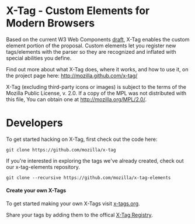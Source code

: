 X-Tag - Custom Elements for Modern Browsers
=====

Based on the current W3 Web Components [draft][1], X-Tag enables the custom element portion of the proposal.
Custom elements let you register new tags/elements with the parser so they are recognized and inflated with
special abilities you define.

Find out more about what X-Tag does, where it works, and how to use it, on the project page here: http://mozilla.github.com/x-tag/

X-Tag (excluding third-party icons or images) is subject to the terms of the Mozilla Public License, v. 2.0. If a copy of the MPL was not distributed with this file, You can obtain one at http://mozilla.org/MPL/2.0/.

  [1]: https://dvcs.w3.org/hg/webcomponents/raw-file/tip/explainer/index.html       "W3 Web Components Spec (Draft)"

Developers
==========

To get started hacking on X-Tag, first check out the code here:

    git clone https://github.com/mozilla/x-tag

If you're interested in exploring the tags we've already created, check out our x-tag-elements repository.

	git clone --recursive https://github.com/mozilla/x-tag-elements


#### Create your own X-Tags

To get started making your own X-Tags visit [x-tags.org](http://x-tags.org).  

Share your tags by adding them to the offical [X-Tag Registry](http://registry.x-tags.org/).
